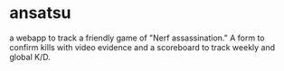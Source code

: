 # ansatsu
a webapp to track a friendly game of "Nerf assassination." A form to confirm kills with video evidence and a scoreboard to track weekly and global K/D.

